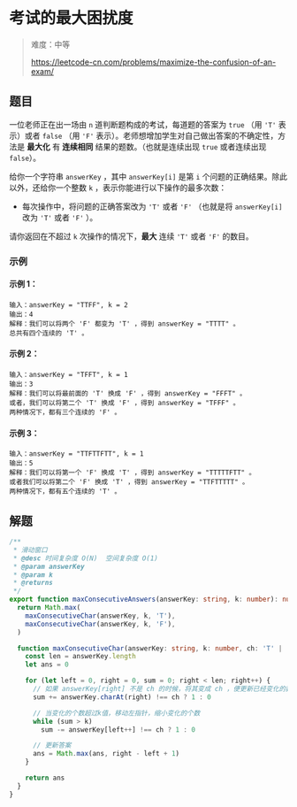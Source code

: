 # 考试的最大困扰度

> 难度：中等
>
> https://leetcode-cn.com/problems/maximize-the-confusion-of-an-exam/

## 题目

一位老师正在出一场由 `n` 道判断题构成的考试，每道题的答案为 `true` （用 `'T'` 表示）或者 `false` （用 `'F'` 表示）。老师想增加学生对自己做出答案的不确定性，方法是 **最大化** 有 **连续相同** 结果的题数。（也就是连续出现 `true` 或者连续出现 `false`）。

给你一个字符串 `answerKey` ，其中 `answerKey[i]` 是第 `i` 个问题的正确结果。除此以外，还给你一个整数 `k` ，表示你能进行以下操作的最多次数：

- 每次操作中，将问题的正确答案改为 `'T'` 或者 `'F'` （也就是将 `answerKey[i]` 改为 `'T'` 或者 `'F'` ）。

请你返回在不超过 `k` 次操作的情况下，**最大** 连续 `'T'` 或者 `'F'` 的数目。

### 示例

#### 示例 1：

```
输入：answerKey = "TTFF", k = 2
输出：4
解释：我们可以将两个 'F' 都变为 'T' ，得到 answerKey = "TTTT" 。
总共有四个连续的 'T' 。
```

#### 示例 2：

```
输入：answerKey = "TFFT", k = 1
输出：3
解释：我们可以将最前面的 'T' 换成 'F' ，得到 answerKey = "FFFT" 。
或者，我们可以将第二个 'T' 换成 'F' ，得到 answerKey = "TFFF" 。
两种情况下，都有三个连续的 'F' 。
```

#### 示例 3：

```
输入：answerKey = "TTFTTFTT", k = 1
输出：5
解释：我们可以将第一个 'F' 换成 'T' ，得到 answerKey = "TTTTTFTT" 。
或者我们可以将第二个 'F' 换成 'T' ，得到 answerKey = "TTFTTTTT" 。
两种情况下，都有五个连续的 'T' 。
```

## 解题

```ts
/**
 * 滑动窗口
 * @desc 时间复杂度 O(N)  空间复杂度 O(1)
 * @param answerKey
 * @param k
 * @returns
 */
export function maxConsecutiveAnswers(answerKey: string, k: number): number {
  return Math.max(
    maxConsecutiveChar(answerKey, k, 'T'),
    maxConsecutiveChar(answerKey, k, 'F'),
  )

  function maxConsecutiveChar(answerKey: string, k: number, ch: 'T' | 'F'): number {
    const len = answerKey.length
    let ans = 0

    for (let left = 0, right = 0, sum = 0; right < len; right++) {
      // 如果 answerKey[right] 不是 ch 的时候，将其变成 ch ，便更新已经变化的数量
      sum += answerKey.charAt(right) !== ch ? 1 : 0

      // 当变化的个数超过k值，移动左指针，缩小变化的个数
      while (sum > k)
        sum -= answerKey[left++] !== ch ? 1 : 0

      // 更新答案
      ans = Math.max(ans, right - left + 1)
    }

    return ans
  }
}
```